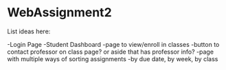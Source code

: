# WebAssignment2

List ideas here:

-Login Page
-Student Dashboard
  -page to view/enroll in classes
    -button to contact professor on class page? or aside that has professor info?
  -page with multiple ways of sorting assignments
    -by due date, by week, by class
  
